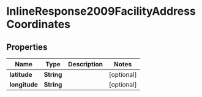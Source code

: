 
# InlineResponse2009FacilityAddressCoordinates

## Properties
Name | Type | Description | Notes
------------ | ------------- | ------------- | -------------
**latitude** | **String** |  |  [optional]
**longitude** | **String** |  |  [optional]




